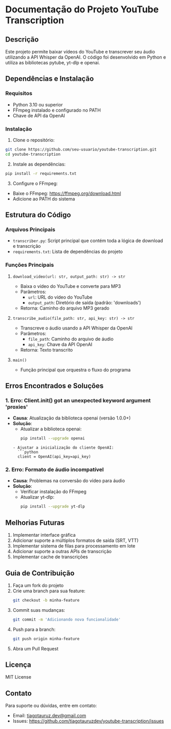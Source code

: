 # Documentação do Projeto YouTube Transcription

## Descrição
Este projeto permite baixar vídeos do YouTube e transcrever seu áudio utilizando a API Whisper da OpenAI. O código foi desenvolvido em Python e utiliza as bibliotecas pytube, yt-dlp e openai.

## Dependências e Instalação

### Requisitos
- Python 3.10 ou superior
- FFmpeg instalado e configurado no PATH
- Chave de API da OpenAI

### Instalação
1. Clone o repositório:
```bash
git clone https://github.com/seu-usuario/youtube-transcription.git
cd youtube-transcription
```

2. Instale as dependências:
```bash
pip install -r requirements.txt
```

3. Configure o FFmpeg:
- Baixe o FFmpeg: https://ffmpeg.org/download.html
- Adicione ao PATH do sistema

## Estrutura do Código

### Arquivos Principais
- `transcriber.py`: Script principal que contém toda a lógica de download e transcrição
- `requirements.txt`: Lista de dependências do projeto

### Funções Principais
1. `download_video(url: str, output_path: str) -> str`
   - Baixa o vídeo do YouTube e converte para MP3
   - Parâmetros:
     - `url`: URL do vídeo do YouTube
     - `output_path`: Diretório de saída (padrão: 'downloads')
   - Retorna: Caminho do arquivo MP3 gerado

2. `transcribe_audio(file_path: str, api_key: str) -> str`
   - Transcreve o áudio usando a API Whisper da OpenAI
   - Parâmetros:
     - `file_path`: Caminho do arquivo de áudio
     - `api_key`: Chave da API OpenAI
   - Retorna: Texto transcrito

3. `main()`
   - Função principal que orquestra o fluxo do programa

## Erros Encontrados e Soluções

### 1. Erro: Client.__init__() got an unexpected keyword argument 'proxies'
- **Causa**: Atualização da biblioteca openai (versão 1.0.0+)
- **Solução**: 
  - Atualizar a biblioteca openai:
    ```bash
    pip install --upgrade openai
  ```
  - Ajustar a inicialização do cliente OpenAI:
    ```python
    client = OpenAI(api_key=api_key)
    ```

### 2. Erro: Formato de áudio incompatível
- **Causa**: Problemas na conversão do vídeo para áudio
- **Solução**: 
  - Verificar instalação do FFmpeg
  - Atualizar yt-dlp:
    ```bash
    pip install --upgrade yt-dlp
    ```

## Melhorias Futuras

1. Implementar interface gráfica
2. Adicionar suporte a múltiplos formatos de saída (SRT, VTT)
3. Implementar sistema de filas para processamento em lote
4. Adicionar suporte a outras APIs de transcrição
5. Implementar cache de transcrições

## Guia de Contribuição

1. Faça um fork do projeto
2. Crie uma branch para sua feature:
   ```bash
   git checkout -b minha-feature
   ```
3. Commit suas mudanças:
   ```bash
   git commit -m 'Adicionando nova funcionalidade'
   ```
4. Push para a branch:
   ```bash
   git push origin minha-feature
   ```
5. Abra um Pull Request

## Licença
MIT License

## Contato
Para suporte ou dúvidas, entre em contato:
- Email: tiagotauruz.dev@gmail.com
- Issues: https://github.com/tiagotauruzdev/youtube-transcription/issues
